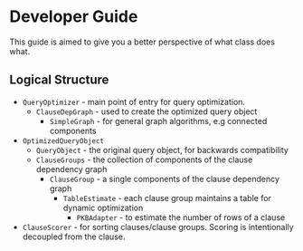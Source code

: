 # Developer Guide

This guide is aimed to give you a better perspective of what class does what.

## Logical Structure

- `QueryOptimizer` - main point of entry for query optimization.
    - `ClauseDepGraph` - used to create the optimized query object
        - `SimpleGraph` - for general graph algorithms, e.g connected components
- `OptimizedQueryObject`
    - `QueryObject` - the original query object, for backwards compatibility
    - `ClauseGroups` - the collection of components of the clause dependency graph
        - `ClauseGroup` - a single components of the clause dependency graph
            - `TableEstimate` - each clause group maintains a table for dynamic optimization
                - `PKBAdapter` - to estimate the number of rows of a clause
- `ClauseScorer` - for sorting clauses/clause groups. Scoring is intentionally decoupled from the clause.